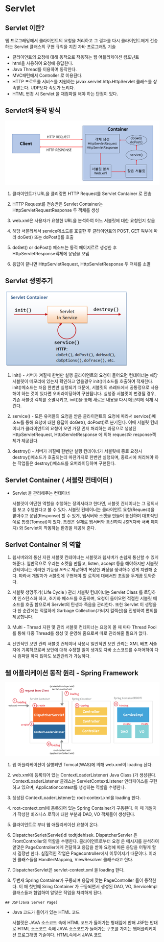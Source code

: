 
# Servlet

  ## Servlet 이란?
  
  웹 프로그래밍에서 클라이언트의 요청을 처리하고 그 결과를 다시 클라이언트에게 전송하는 Servlet 클래스의 구현 규칙을 지킨 자바 프로그래밍 기술
  
  - 클라이언트의 요청에 대해 동적으로 작동하는 웹 어플리케이션 컴포넌트
  - html을 사용하여 요청에 응답한다.
  - Java Thread를 이용하여 동작한다.
  - MVC패턴에서 Controller 로 이용된다.
  - HTTP 프로토콜 서비스를 지원하는 javax.servlet.http.HttpServlet 클래스를 상속받는다. UDP보다 속도가 느리다.
  - HTML 변경 시 Servlet 을 재컴파일 해야 하는 단점이 있다.
  
  ## Servlet의 동작 방식
  
  ![servlet동작](../image/servletactive.jpg)

  1. 클라이언트가 URL을 클리갛면 HTTP Request를 Servlet Container 로 전송
  
  1. HTTP Request를 전송받은 Servlet Container는 HttpServletRequestResponse 두 객체를 생성
  
  1. web.xml은 사용자가 요청한 URL을 분석하여 어느 서블릿에 대한 요청인지 찾음
  
  1. 해당 서블리세서 service메소드를 호출한 후 클라이언트의 POST, GET 여부에 따라 doGet() 또는 doPost()를 호출
  
  1. doGet() or doPost() 메소드는 동적 페이지르르 생성한 후 HttpServletResponse객체에 응답을 보냄
  
  1. 응답이 끝나면 HttpServletRequest, HttpServletResponse 두 객체를 소멸
  
  ## Servlet 생명주기

![servlet생명주기](../image/servletactlife.jpg)

  1. init() - 서버가 켜질때 한번만 실행
    클라이언트의 요청이 들어오면 컨테이너는 해당 서블릿이 메모리에 있는지 확인하고 없을경우 init()메소드를 호출하여 적재한다. init()메소드는 처음 한번만 실행되기 때문에, 서블릿의 쓰레드에서 공통정으로 사용해야 하는 것이 있다면 오버라이딩하여 구현됩니다. 실행중 서블릿이 변경될 경우, 기존 서블릿 객체를 소멸시키고, init()을 통해 새로운 내용을 다시 메모리에 적재 시킨다.
    
  1. service() - 모든 유저들의 요청을 받음
    클라이언트의 요청에 따라서 service()메소드를 통해 요청에 대한 응답이 doGet(), doPost()로 분기된다. 이때 서블릿 컨테이너가 클라이언트의 요청이 오면 가장 먼저 처리하는 과정으로 생성된 HttpServletRequest, HttpServletResponse 에 의해 request와 response객체가 제공된다.
    
  1. destroy() - 서버가 꺼질때 한번만 실행
    컨테이너가 서블릿에 종료 요청시 destroy()메소드가 호출되는데 마찬가지로 한번만 실행되며, 종료시에 처리해야 하는 작업들은 destroy()메소드를 오버라이딩하며 구현된다.
    
  ## Servlet Container ( 서블릿 컨테이터 )

  - Servlet 을 관리해주는 컨테이너
  
    서블릿이 어떤한 역할을 수행하는 정의서라고 한다면, 서블릿 컨테이너는 그 정의서를 보고 수행한다고 불 수 있다. 서블릿 컨테이너는 클라이언트 요청(Request)을 받아주고 응답(Response) 할 수 있게, 웹서버와 소켓을 만들어 통신하며 대표적인 예로 톰캣(Tomcat)이 있다. 톰캣은 실제로 웹서버와 통신하여 JSP(자바 서버 페이지) 와 Servlet이 작동하는 환경을 제공해 준다.
  
  ## Serlvet Container 의 역할
  
  1. 웹서버와의 통신 지원
    서블릿 컨테이너는 서블릿과 웹서버가 손쉽게 통신할 수 있게 해준다. 일반적으로 우리는 소켓을 만들고, listen, accept 등을 해야하지만 서블릿 컨테이너는 이러한 기능을 API로 제공하여 복잡한 과정을 생략하수 있게 지원해 준다. 따라서 개발자가 서블릿에 구현해야 할 로직에 대해서만 초점을 두게끔 도와준다.
  
  1. 서블릿 생명주기( Life Cycle ) 관리
    서블릿 컨테이너는 Servlet Class 를 로딩하여 인스턴스화 하고, 초기화 메소드를 호출하며, 요청이 들어오면 적절한 서블릿 메소드를 호출 함으로써 Servlet의 탄생과 죽음을 관리한다.
    또한 Servlet 이 생명을 다 한 순간에는 적절하게 Garbage Collection(가비지 컬렉션)을 진행하여 편의를 제공합니다.
    
  1. Multi - Thread 지원 및 관리
    서블릿 컨테이너는 요청이 올 때 마다 Thread Pool를 통해 다중 Thread를 생성 및 운영해 줌으로써 따로 관리해줄 필요가 없다.
    
  1. 선언적인 보안 관리
    서블릿 컨테이너 사용시 일반적인 보안 관리는 XML 배포 서술자에 기록하므로써 보안에 대해 수정할 일이 생겨도 자바 소스코드를 수저어하여 다시 컴파일 하지 않아도 보안관리가 가능하다.
    
   ## 웹 어플리케이션 동작 원리 - Spring Framework
    
![웹 어플리케이션 동작](../image/webapplicationact.jpg)
    
  1. 웹 어플리케이션이 실행되면 Tomcat(WAS)에 의해 web.xml이 loading 된다.
  
  1. web.xml에 등록되어 있는 ContextLoaderListener( Java Class )가 생성된다. 
     ContextLoaderListener 클래스는 ServletContextListener 인터페이스를 구현하고 있으며, Applicationcontext를 생성하는 역할을 수행한다.
         
  1. 생성된 ContextLoaderListener는 root-context.xml을 loading 한다.
  
  1. root-context.xml에 등록되어 있는 Spring Container가 구동된다. 이 때 개발자가 작성한 비즈니스 로직에 대한 부분과 DAO, VO 객체들이 생성된다.
  
  1. 클라이언트로 부터 웹 애플리케이션 요청이 온다.
  
  1. DispatcherSerlet(Servlet)dl todtjdehlsek. DispatcherServler 은 FrontController의 역할을 수행한다. 클라이언트로부터 요청 온 메시지를 분석하여 알맞은 PageController에게 전달하고 응답을 받아 요청에 따른 응답을 어떻게 할 지 결정만 한다. 실질적인 작업은 Pagecontroller에서 이루어지기 때문이다. 이러한 클래스들을 HandlerMapping, ViewResolver 클래스라고 한다.
  
  1. DispatcherServlet은 servlet-context.xml 을 loading 한다.
  
  1. 두번재 Spring Container가 구동되며 응답에 맞는 PageController 들이 동작한다. 이 때 첫번째 Sring Container 가 구동되면서 생성된 DAO, VO, ServiceImpl 클래스들과 협업하여 알맞은 작업을 처리하게 된다.

    ## JSP(Java Server Page)
  
  - Java 코드가 들어가 있는 HTML 코드
  
    서블릿은 JAVA 소스코드 속에 HTML 코드가 들어가는 형태임에 반해 JSP는 반대로 HTML 소스코드 속에 JAVA 소스코드가  들어가는 구조를 가지는 웹어플리케이션 프로그래밍 기술이다. HTML속에서 JAVA 코드




